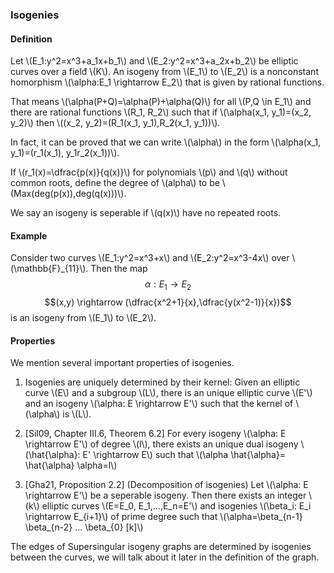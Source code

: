 ### Isogenies

#### Definition

Let \\(E_1:y^2=x^3+a_1x+b_1\\) and \\(E_2:y^2=x^3+a_2x+b_2\\) be elliptic curves over a fielđ \\(K\\). An isogeny from \\(E_1\\) to \\(E_2\\) is a nonconstant homorphism \\(\alpha:E_1 \rightarrow E_2\\) that is given by rational functions. 

That means \\(\alpha(P+Q)=\alpha(P)+\alpha(Q)\\) for all \\(P,Q \in E_1\\) and there are rational functions \\(R_1, R_2\\) such that if \\(\alpha(x_1, y_1)=(x_2, y_2)\\) then \\((x_2, y_2)=(R_1(x_1, y_1),R_2(x_1, y_1))\\).

In fact, it can be proved that we can write \\(\alpha\\) in the form \\(\alpha(x_1, y_1)=(r_1(x_1), y_1r_2(x_1))\\).

If \\(r_1(x)=\dfrac{p(x)}{q(x)}\\) for polynomials 
\\(p\\) and \\(q\\) without common roots, define the degree of \\(alpha\\) to be \\(Max(deg(p(x)),deg(q(x)))\\). 

We say an isogeny is seperable if \\(q(x)\\) have no repeated roots.

#### Example

Consider two curves \\(E_1:y^2=x^3+x\\) and \\(E_2:y^2=x^3-4x\\) over \\(\mathbb{F}_{11}\\). Then the map
$$\alpha: E_1 \rightarrow E_2$$
$$(x,y) \rightarrow (\dfrac{x^2+1}{x},\dfrac{y(x^2-1)}{x})$$
is an isogeny from \\(E_1\\) to \\(E_2\\).

#### Properties

We mention several important properties of isogenies.

1. Isogenies are uniquely determined by their kernel: Given an elliptic curve \\(E\\) and a subgroup \\(L\\), there is an unique elliptic curve \\(E'\\) and an isogeny \\(\alpha: E \rightarrow E'\\) such that the kernel of \\(\alpha\\) is \\(L\\).

1. [Sil09, Chapter III.6, Theorem 6.2] For every isogeny \\(\alpha: E \rightarrow E'\\) of degree \\(l\\), there exists an unique dual isogeny \\(\hat{\alpha}: E' \rightarrow E\\) such that \\(\alpha \hat{\alpha}= \hat{\alpha} \alpha=l\\)

1. [Gha21, Proposition 2.2] (Decomposition of isogenies)  Let \\(\alpha: E \rightarrow E'\\) be a seperable isogeny. Then there exists an integer \\(k\\) elliptic curves \\(E=E_0, E_1,...,E_n=E'\\) and isogenies \\(\beta_i: E_i \rightarrow E_{i+1}\\) of prime degree such that \\(\alpha=\beta_{n-1} \beta_{n-2} ... \beta_{0} [k]\\)

The edges of Supersingular isogeny graphs are determined by isogenies between the curves, we will talk about it later in the definition of the graph.